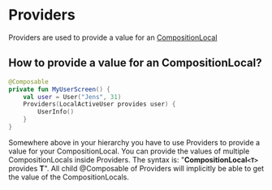 # Providers
Providers are used to provide a value for an [CompositionLocal](../compositionlocal)

## How to provide a value for an CompositionLocal?

```kotlin
@Composable
private fun MyUserScreen() {
    val user = User("Jens", 31)
    Providers(LocalActiveUser provides user) {
        UserInfo()
    }
}
```
Somewhere above in your hierarchy you have to use Providers to provide a value for your CompositionLocal. You can provide the values of multiple CompositionLocals inside Providers.
The syntax is: "**CompositionLocal`<T>`** provides **T**".
All child @Composable of Providers will implicitly be able to get the value of the CompositionLocals.
